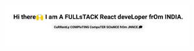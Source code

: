 <a href='https://github.com/armedev?tab=repositories'>
<img src='https://raw.githubusercontent.com/armedev/armedev/master/text.gif'/>
</a>

